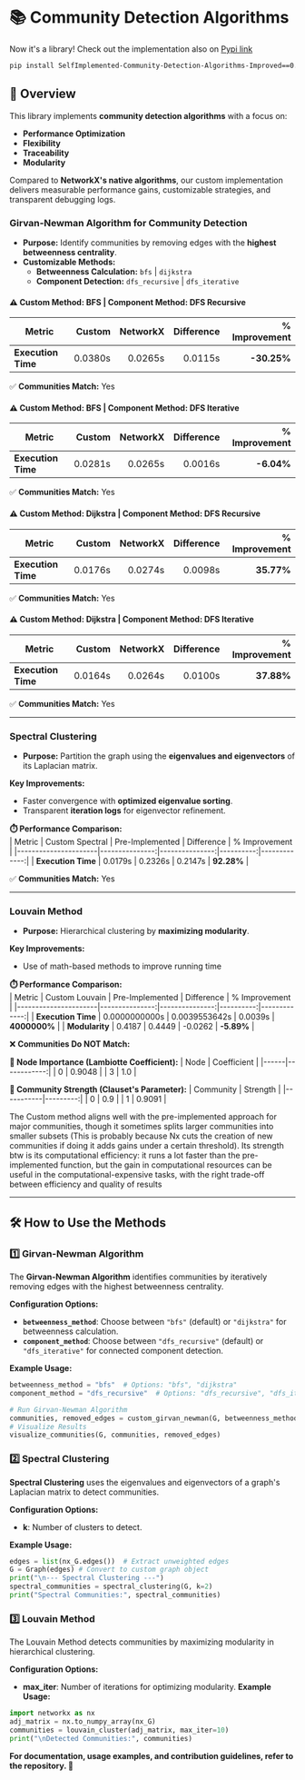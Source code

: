 # 📚 **Community Detection Algorithms**

Now it's a library! Check out the implementation also on [Pypi link](https://pypi.org/project/SelfImplemented-Community-Detection-Algorithms-Improved/0.1.0/)

```bash
pip install SelfImplemented-Community-Detection-Algorithms-Improved==0.1.0
```

## 📝 **Overview**
This library implements **community detection algorithms** with a focus on:
- **Performance Optimization**  
- **Flexibility**  
- **Traceability**  
- **Modularity**

Compared to **NetworkX's native algorithms**, our custom implementation delivers measurable performance gains, customizable strategies, and transparent debugging logs.

### **Girvan-Newman Algorithm for Community Detection**
- **Purpose:** Identify communities by removing edges with the **highest betweenness centrality**.  
- **Customizable Methods:**  
   - **Betweenness Calculation:** `bfs` | `dijkstra`  
   - **Component Detection:** `dfs_recursive` | `dfs_iterative`  

#### ⚠️ **Custom Method: BFS | Component Method: DFS Recursive**
| Metric              | Custom | NetworkX | Difference | % Improvement |
|----------------------|-------:|---------:|----------:|-------------:|
| **Execution Time**   | 0.0380s | 0.0265s | 0.0115s   | **-30.25%**  |

✅ **Communities Match:** Yes  

#### ⚠️ **Custom Method: BFS | Component Method: DFS Iterative**
| Metric              | Custom | NetworkX | Difference | % Improvement |
|----------------------|-------:|---------:|----------:|-------------:|
| **Execution Time**   | 0.0281s | 0.0265s | 0.0016s   | **-6.04%**   |

✅ **Communities Match:** Yes  

#### ⚠️ **Custom Method: Dijkstra | Component Method: DFS Recursive**
| Metric              | Custom | NetworkX | Difference | % Improvement |
|----------------------|-------:|---------:|----------:|-------------:|
| **Execution Time**   | 0.0176s | 0.0274s | 0.0098s   | **35.77%**   |

✅ **Communities Match:** Yes  

#### ⚠️ **Custom Method: Dijkstra | Component Method: DFS Iterative**
| Metric              | Custom | NetworkX | Difference | % Improvement |
|----------------------|-------:|---------:|----------:|-------------:|
| **Execution Time**   | 0.0164s | 0.0264s | 0.0100s   | **37.88%**   |

✅ **Communities Match:** Yes  

---

### **Spectral Clustering**
- **Purpose:** Partition the graph using the **eigenvalues and eigenvectors** of its Laplacian matrix.  

**Key Improvements:**  
- Faster convergence with **optimized eigenvalue sorting**.  
- Transparent **iteration logs** for eigenvector refinement.

**⏱️ Performance Comparison:**  
| Metric              | Custom Spectral | Pre-Implemented | Difference | % Improvement |
|----------------------|---------------:|---------------:|----------:|-------------:|
| **Execution Time**   | 0.0179s        | 0.2326s        | 0.2147s   | **92.28%**   |

✅ **Communities Match:** Yes

---

### **Louvain Method**
- **Purpose:** Hierarchical clustering by **maximizing modularity**.

**Key Improvements:**  
- Use of math-based methods to improve running time

**⏱️ Performance Comparison:**  
| Metric              | Custom Louvain | Pre-Implemented | Difference | % Improvement |
|----------------------|---------------:|---------------:|----------:|-------------:|
| **Execution Time**   | 0.0000000000s        | 0.0039553642s        | 0.0039s   | **4000000%**     |
| **Modularity**       | 0.4187         | 0.4449         | -0.0262   | **-5.89%**   |

❌ **Communities Do NOT Match:**  

**🔑 Node Importance (Lambiotte Coefficient):**
| Node | Coefficient |
|------|------------:|
| 0    | 0.9048      |
| 3    | 1.0         |

**🔑 Community Strength (Clauset's Parameter):**
| Community | Strength |
|-----------|---------:|
| 0         | 0.9      |
| 1         | 0.9091   |

The Custom method aligns well with the pre-implemented approach for major communities, though it sometimes splits larger communities into smaller subsets (This is probably because Nx cuts the creation of new communities if doing it adds gains under a certain threshold). Its strength btw is its computational efficiency: it runs a lot faster than the pre-implemented function, but the gain in computational resources can be useful in the computational-expensive tasks, with the right trade-off between efficiency and quality of results

---
## 🛠️ **How to Use the Methods**

### 1️⃣ **Girvan-Newman Algorithm**

The **Girvan-Newman Algorithm** identifies communities by iteratively removing edges with the highest betweenness centrality.

**Configuration Options:**
- **`betweenness_method`**: Choose between `"bfs"` (default) or `"dijkstra"` for betweenness calculation.
- **`component_method`**: Choose between `"dfs_recursive"` (default) or `"dfs_iterative"` for connected component detection.

**Example Usage:**
```python
betweenness_method = "bfs"  # Options: "bfs", "dijkstra"
component_method = "dfs_recursive"  # Options: "dfs_recursive", "dfs_iterative"

# Run Girvan-Newman Algorithm
communities, removed_edges = custom_girvan_newman(G, betweenness_method, component_method)
# Visualize Results
visualize_communities(G, communities, removed_edges)
```

### 2️⃣ **Spectral Clustering**

**Spectral Clustering** uses the eigenvalues and eigenvectors of a graph's Laplacian matrix to detect communities.

**Configuration Options:**

- **k**: Number of clusters to detect.

**Example Usage:**
```python
edges = list(nx_G.edges())  # Extract unweighted edges
G = Graph(edges) # Convert to custom graph object
print("\n--- Spectral Clustering ---")
spectral_communities = spectral_clustering(G, k=2)
print("Spectral Communities:", spectral_communities)
```

### 3️⃣ **Louvain Method**

The Louvain Method detects communities by maximizing modularity in hierarchical clustering.

**Configuration Options:**

- **max_iter**: Number of iterations for optimizing modularity.
**Example Usage:**
```python
import networkx as nx
adj_matrix = nx.to_numpy_array(nx_G)
communities = louvain_cluster(adj_matrix, max_iter=10)
print("\nDetected Communities:", communities)
```

**For documentation, usage examples, and contribution guidelines, refer to the repository. 🚀**
